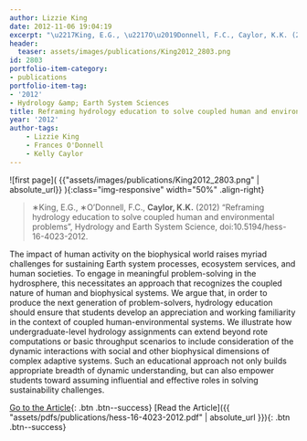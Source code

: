 ```yaml
---
author: Lizzie King
date: 2012-11-06 19:04:19
excerpt: "\u2217King, E.G., \u2217O\u2019Donnell, F.C., Caylor, K.K. (2012) \u201CReframing hydrology education to solve coupled human and environmental problems\u201D, Hydrology and Earth System Science, doi:10.5194/hess-16-4023-2012."
header:
  teaser: assets/images/publications/King2012_2803.png
id: 2803
portfolio-item-category:
- publications
portfolio-item-tag:
- '2012'
- Hydrology &amp; Earth System Sciences
title: Reframing hydrology education to solve coupled human and environmental problems
year: '2012'
author-tags:
    - Lizzie King
    - Frances O'Donnell
    - Kelly Caylor
---
```


![first page]( {{"assets/images/publications/King2012_2803.png" | absolute_url}} ){:class="img-responsive" width="50%" .align-right}

> ∗King, E.G., ∗O’Donnell, F.C., **Caylor, K.K.** (2012) “Reframing hydrology education to solve coupled human and environmental problems”, Hydrology and Earth System Science, doi:10.5194/hess-16-4023-2012.


The impact of human activity on the biophysical world raises myriad challenges for sustaining Earth system processes, ecosystem services, and human societies. To engage in meaningful problem-solving in the hydrosphere, this necessitates an approach that recognizes the coupled nature of human and biophysical systems. We argue that, in order to produce the next generation of problem-solvers, hydrology education should ensure that students develop an appreciation and working familiarity in the context of coupled human-environmental systems. We illustrate how undergraduate-level hydrology assignments can extend beyond rote computations or basic throughput scenarios to include consideration of the dynamic interactions with social and other biophysical dimensions of complex adaptive systems. Such an educational approach not only builds appropriate breadth of dynamic understanding, but can also empower students toward assuming influential and effective roles in solving sustainability challenges.


[Go to the Article](http://dx.doi.org/10.5194/hess-16-4023-2012){: .btn .btn--success} [Read the Article]({{ "assets/pdfs/publications/hess-16-4023-2012.pdf" | absolute_url }}){: .btn .btn--success}
